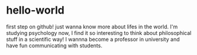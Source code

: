 # hello-world
first step on github!
just wanna know more about lifes in the world.
I'm studying psychology now, I find it so interesting to think about philosophical stuff in a scientific way!
I wannna become a professor in university and have fun communicating with students.
